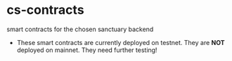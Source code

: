 # cs-contracts
smart contracts for the chosen sanctuary backend

- These smart contracts are currently deployed on testnet.  They are **NOT** deployed on mainnet.  They need further testing!
